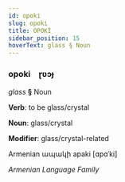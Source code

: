 ```yaml
---
id: opoki
slug: opoki
title: OPOKİ
sidebar_position: 15
hoverText: glass § Noun
---
```


### opoki&emsp;<span kind="abugida">ɽʋɔɟ</span>

*glass* **§** Noun

**Verb**: to be glass/crystal

**Noun**: glass/crystal

**Modifier**: glass/crystal-related

Armenian ապակի apaki [ɑpɑˈki]

*Armenian Language Family*